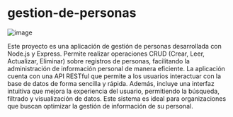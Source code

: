 # gestion-de-personas
![image](https://github.com/user-attachments/assets/8e4a7b92-1a91-484c-828e-4075230385d2)

Este proyecto es una aplicación de gestión de personas desarrollada con Node.js y Express. Permite realizar operaciones CRUD (Crear, Leer, Actualizar, Eliminar) sobre registros de personas, facilitando la administración de información personal de manera eficiente. La aplicación cuenta con una API RESTful que permite a los usuarios interactuar con la base de datos de forma sencilla y rápida. Además, incluye una interfaz intuitiva que mejora la experiencia del usuario, permitiendo la búsqueda, filtrado y visualización de datos. Este sistema es ideal para organizaciones que buscan optimizar la gestión de información de su personal.
